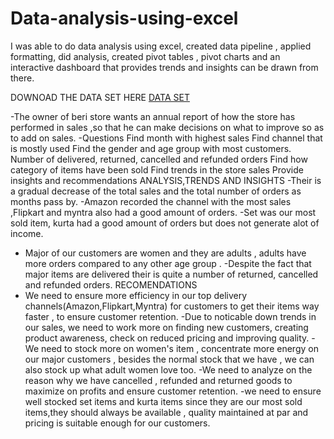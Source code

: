 # Data-analysis-using-excel
I was able to do data analysis using excel, created data pipeline , applied formatting, did analysis, created pivot tables , pivot charts and an interactive dashboard that provides trends and insights can be drawn from there.

 DOWNOAD THE DATA SET HERE
<a href="https://github.com/berisab/Data-analysis-using-excel/blob/main/my%20project.xlsx">DATA SET</a>

-The owner of beri store wants an annual report of how the store has performed in sales ,so that he can make decisions on what to improve so as to add on sales.
-Questions
Find month with highest sales
Find channel that is mostly used 
Find the gender and age group with most customers.
Number of delivered, returned, cancelled and refunded orders
Find how category of items have been sold
Find trends in the store sales
Provide insights and recommendations
ANALYSIS,TRENDS AND INSIGHTS
-Their is a gradual decrease of the total sales and the total number of orders as months pass by.
-Amazon recorded the channel with the most sales ,Flipkart and myntra also had a good amount 
of orders.
-Set was our most sold item, kurta had a good amount of orders but does not generate alot of income.
- Major of our customers are women and they are adults , adults have more orders compared to any other age group
.
-Despite the fact that major items are delivered their is quite a number of returned, cancelled and refunded orders.
RECOMENDATIONS
- We need to ensure more efficiency in our top delivery channels(Amazon,Flipkart,Myntra) for customers to get their items way faster , to ensure customer retention.
-Due to noticable down trends in our sales, we need to work more on finding new customers, creating product awareness, check on reduced pricing and improving quality.
-We need to stock more on women's item , concentrate more energy on our major customers , besides the normal stock that we have , we can also stock up what adult women love too.
-We need to analyze on the reason why we have cancelled , refunded and returned goods to maximize on profits and ensure customer retention.
-we need to ensure well stocked set items and kurta items since they are our most sold items,they should always be available , quality maintained at par and pricing is suitable enough for our customers.
